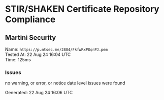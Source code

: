 # STIR/SHAKEN Certificate Repository Compliance

## Martini Security

Name: `https://p.mtsec.me/2884/FkfwRxPOqnPJ.pem`\
Tested At: 22 Aug 24 16:04 UTC\
Time: 125ms

### Issues

no warning, or error, or notice date level issues were found

Generated: 22 Aug 24 16:06 UTC